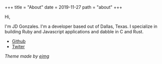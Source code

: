+++
title = "About"
date = 2019-11-27
path = "about"
+++

Hi,

I'm JD Gonzales. I'm a developer based out of Dallas, Texas. I specialize in building Ruby and Javascript applications and dabble in C and Rust. 

- [Github](https://github.com/juliusdelta)
- [Twiter](https://twitter.com/juliusdelta)


_Theme made by <a href="https://github.com/ejmg">ejmg</a>_
